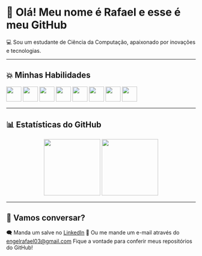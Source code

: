 # 👋 Olá! Meu nome é Rafael e esse é meu GitHub

💻 Sou um estudante de Ciência da Computação, apaixonado por inovações e tecnologias.

---

## 💥 Minhas Habilidades

<p align="left">
  <img src="https://cdn.jsdelivr.net/gh/devicons/devicon/icons/html5/html5-original.svg" width="40" height="40" />
  <img src="https://cdn.jsdelivr.net/gh/devicons/devicon/icons/css3/css3-original.svg" width="40" height="40" />
  <img src="https://cdn.jsdelivr.net/gh/devicons/devicon/icons/javascript/javascript-original.svg" width="40" height="40" />
  <img src="https://cdn.jsdelivr.net/gh/devicons/devicon/icons/react/react-original.svg" width="40" height="40" />
  <img src="https://cdn.jsdelivr.net/gh/devicons/devicon/icons/c/c-original.svg" width="40" height="40" />
  <img src="https://cdn.jsdelivr.net/gh/devicons/devicon/icons/cplusplus/cplusplus-original.svg" width="40" height="40" />
  <img src="https://cdn.jsdelivr.net/gh/devicons/devicon/icons/mysql/mysql-original.svg" width="40" height="40" />
  <img src="https://cdn.jsdelivr.net/gh/devicons/devicon/icons/vuejs/vuejs-original.svg" width="40" height="40" />
</p>

---

## 📊 Estatísticas do GitHub

<p align="center">
  <img height="150em" src="https://github-readme-stats.vercel.app/api?username=RafaelEngel10&show_icons=true&theme=radical" />
  <img height="150em" src="https://github-readme-stats.vercel.app/api/top-langs/?username=RafaelEngel10&layout=compact&langs_count=7&theme=radical"/>
</p>

---

## 🤝 Vamos conversar?

🗨 Manda um salve no [LinkedIn](https://www.linkedin.com/in/rafael-engel-serafin-33941b35a/)
📩 Ou me mande um e-mail através do engelrafael03@gmail.com
Fique a vontade para conferir meus repositórios do GitHub!  

